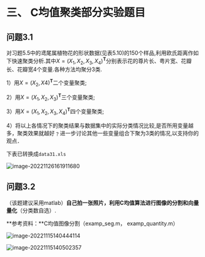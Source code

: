# 三、 C均值聚类部分实验题目

 

## 问题3.1  

对习题5.5中的鸢尾属植物花的形状数据(见表5.10)的150个样品,利用欧氏距离作如下快速聚类分析.其中$X=\left(X_1,X_2,X_3,X_4\right)^\mathbf{T}$分别表示花的尊片长、粤片宽、花瓣长、花瓣宽4个变量.各种方法均聚分3类.

1）用$X=\left(X_2,X4\right)^\mathbf{T}$二个变量聚类;

2）用$X=\left(X_1,X_2,X_3\right)^\mathbf{T}$三个变量聚类;

3）用$X=\left(X_1,X_2,X_3,X_4\right)^\mathbf{T}$四个变量聚类;

4）将以上各情况下的聚类结果与数据集中的实际分类情况比较,是否所用变量越多，聚类效果就越好﹖进一步讨论其他一些变量组合下聚为3类的情况,以支持你的观点．

下表已转换成`data31.xls`

![image-20221126161911680](https://cdn.jsdelivr.net/gh/Alephant6/PicBed/202211261619818.png)

## 问题3.2 

（该题建议采用matlab）**自己拍一张照片，利用C均值算法进行图像的分割和向量量化**（分类数自选）. 

 

**参考资料：**C均值图像分割（examp_seg.m， examp_quantity.m）

![image-20221115140444114](https://cdn.jsdelivr.net/gh/Alephant6/PicBed/202211151404214.png)

![image-20221115140502357](https://cdn.jsdelivr.net/gh/Alephant6/PicBed/202211151405436.png)